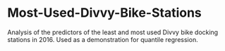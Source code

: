 # Most-Used-Divvy-Bike-Stations
Analysis of the predictors of the least and most used Divvy bike docking stations in 2016. Used as a demonstration for quantile regression.
